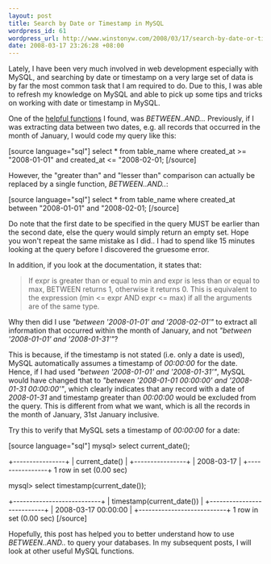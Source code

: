 ```yaml
--- 
layout: post
title: Search by Date or Timestamp in MySQL
wordpress_id: 61
wordpress_url: http://www.winstonyw.com/2008/03/17/search-by-date-or-timestamp-in-mysql/
date: 2008-03-17 23:26:28 +08:00
---
```

Lately, I have been very much involved in web development especially with MySQL, and searching by date or timestamp on a very large set of data is by far the most common task that I am required to do. Due to this, I was able to refresh my knowledge on MySQL and able to pick up some tips and tricks on working with date or timestamp in MySQL.

One of the <a href="http://dev.mysql.com/doc/refman/5.0/en/comparison-operators.html">helpful functions</a> I found, was <em>BETWEEN..AND...</em> Previously, if I was extracting data between two dates, e.g. all records that occurred in the month of January, I would code my query like this:

[source language="sql"]
select * from table_name
where created_at &gt;= &quot;2008-01-01&quot; and created_at &lt;= &quot;2008-02-01;
[/source]

However, the "greater than" and "lesser than" comparison can actually be replaced by a single function, <em>BETWEEN..AND..</em>:

[source language="sql"]
select * from table_name
where created_at between &quot;2008-01-01&quot; and &quot;2008-02-01;
[/source]

Do note that the first date to be specified in the query MUST be earlier than the second date, else the query would simply return an empty set. Hope you won't repeat the same mistake as I did.. I had to spend like 15 minutes looking at the query before I discovered the gruesome error.

In addition, if you look at the documentation, it states that:
<blockquote> 
If expr is greater than or equal to min and expr is less than or equal to max, BETWEEN returns 1, otherwise it returns 0. This is equivalent to the expression (min <= expr AND expr <= max) if all the arguments are of the same type.
</blockquote>

Why then did I use <em>"between '2008-01-01' and '2008-02-01'"</em> to extract all information that occurred within the month of January, and not <em>"between '2008-01-01' and '2008-01-31'"</em>?

This is because, if the timestamp is not stated (i.e. only a date is used), MySQL automatically assumes a timestamp of <em>00:00:00</em> for the date. Hence, if I had used <em>"between '2008-01-01' and '2008-01-31'"</em>, MySQL would have changed that to <em>"between '2008-01-01 00:00:00' and '2008-01-31 00:00:00'"</em>, which clearly indicates that any record with a date of <em>2008-01-31</em> and timestamp greater than <em>00:00:00</em> would be excluded from the query. This is different from what we want, which is all the records in the month of January, 31st January inclusive.

Try this to verify that MySQL sets a timestamp of <em>00:00:00</em> for a date:

[source language="sql"]
mysql&gt; select current_date();

+----------------+
| current_date() |
+----------------+
| 2008-03-17     |
+----------------+
1 row in set (0.00 sec)

mysql&gt; select timestamp(current_date());

+---------------------------+
| timestamp(current_date()) |
+---------------------------+
| 2008-03-17 00:00:00       |
+---------------------------+
1 row in set (0.00 sec)
[/source]

Hopefully, this post has helped you to better understand how to use <em>BETWEEN..AND..</em> to query your databases. In my subsequent posts, I will look at other useful MySQL functions.
